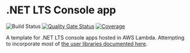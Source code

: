 # .NET LTS Console app

![Build Status](https://github.com/burrt/AwsLambdaDotnet/actions/workflows/ci.yml/badge.svg?branch=main)
[![Quality Gate Status](https://sonarcloud.io/api/project_badges/measure?project=AwsLambdaDotnet&metric=alert_status)](https://sonarcloud.io/summary/new_code?id=burrt_AwsLambdaDotnet)
[![Coverage](https://sonarcloud.io/api/project_badges/measure?project=AwsLambdaDotnet&metric=coverage)](https://sonarcloud.io/summary/new_code?id=burrt_AwsLambdaDotnet)

A template for .NET LTS console apps hosted in AWS Lambda. Attempting to incorporate most of [the user libraries documented here](https://burrt.github.io/compsci-docs/v1/cs-tools/).
